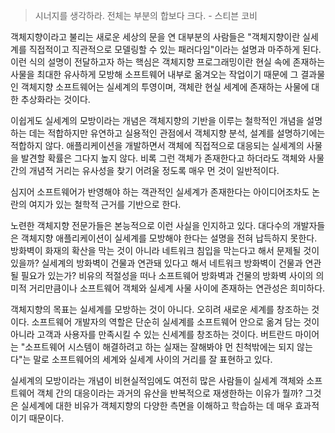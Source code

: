 > 시너지를 생각하라. 전체는 부분의 합보다 크다. - 스티븐 코비

객체지향이라고 불리는 새로운 세상의 문을 연 대부분의 사람들은 "객체지향이란 실세계를 직접적이고 직관적으로 모델링할 수 있는 패러다임"이라는 설명과 마주하게 된다. 이런 식의 설명이 전달하고자 하는 핵심은 객체지향 프로그래밍이란 현실 속에 존재하는 사물을 최대한 유사하게 모방해 소프트웨어 내부로 옮겨오는 작업이기 때문에 그 결과물인 객체지향 소프트웨어는 실세계의 투영이며, 객체란 현실 세계에 존재하는 사물에 대한 추상화라는 것이다.

이쉽게도 실세계의 모방이라는 개념은 객체지향의 기반을 이루는 철학적인 개념을 설명하는 데는 적합하지만 유연하고 실용적인 관점에서 객체지향 분석, 설계를 설명하기에는 적합하지 않다. 애플리케이션을 개발하면서 객체에 직접적으로 대응되는 실세계의 사물을 발견할 확률은 그다지 높지 않다. 비록 그런 객체가 존재한다고 하더라도 객체와 사물 간의 개념적 거리는 유사성을 찾기 어려울 정도록 매우 먼 것이 일반적이다.

심지어 소프트웨어가 반영해야 하는 객관적인 실세계가 존재한다는 아이디어조차도 논란의 여지가 있는 철학적 근거를 기반으로 한다.

노련한 객체지향 전문가들은 본능적으로 이런 사실을 인지하고 있다. 대다수의 개발자들은 객체지향 애플리케이션이 실세계를 모방해야 한다는 설명을 전혀 납득하지 못한다. 방화벽이 화재의 확산을 막는 것이 아니라 네트워크 침입을 막는다고 해서 문제될 것이 있을까? 실세계의 방화벽이 건물과 연관돼 있다고 해서 네트워크 방화벽이 건물과 연관될 필요가 있는가? 비유의 적절성을 떠나 소프트웨어 방화벽과 건물의 방화벽 사이의 의미적 거리만큼이나 소프트웨어 객체와 실세계 사물 사이에 존재하는 연관성은 희미하다.

객체지향의 목표는 실세계를 모방하는 것이 아니다. 오히려 새로운 세계를 창조하는 것이다. 소프트웨어 개발자의 역할은 단순히 실세계를 소프트웨어 안으로 옮겨 담는 것이 아니라 고객과 사용자를 만족시킬 수 있는 신세계를 창조하는 것이다. 버트란드 마이어는 "소프트웨어 시스템이 해결하려고 하는 실재는 잘해봐야 먼 친척밖에는 되지 않는다"는 말로 소프트웨어의 세계와 실세계 사이의 거리를 잘 표현하고 있다.

실세계의 모방이라는 개념이 비현실적임에도 여전히 많은 사람들이 실세계 객체와 소프트웨어 객체 간의 대응이라는 과거의 유산을 반복적으로 재생한하는 이유가 뭘까? 그것은 실세계에 대한 비유가 객체지향의 다양한 측면을 이해하고 학습하는 데 매우 효과적이기 때문이다.

